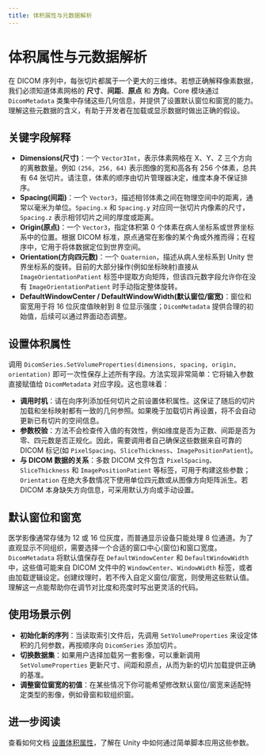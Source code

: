 ```yaml
---
title: 体积属性与元数据解析
---
```


# 体积属性与元数据解析

在 DICOM 序列中，每张切片都属于一个更大的三维体。若想正确解释像素数据，我们必须知道体素网格的 **尺寸**、**间距**、**原点** 和 **方向**。Core 模块通过 `DicomMetadata` 类集中存储这些几何信息，并提供了设置默认窗位和窗宽的能力。理解这些元数据的含义，有助于开发者在加载或显示数据时做出正确的假设。

## 关键字段解释

- **Dimensions(尺寸)**：一个 `Vector3Int`，表示体素网格在 X、Y、Z 三个方向的离散数量。例如 `(256, 256, 64)` 表示图像的宽和高各有 256 个体素，总共有 64 张切片。请注意，体素的顺序由切片管理器决定，维度本身不保证排序。
- **Spacing(间距)**：一个 `Vector3`，描述相邻体素之间在物理空间中的距离，通常以毫米为单位。`Spacing.x` 和 `Spacing.y` 对应同一张切片内像素的尺寸，`Spacing.z` 表示相邻切片之间的厚度或距离。
- **Origin(原点)**：一个 `Vector3`，指定体积第 0 个体素在病人坐标系或世界坐标系中的位置。根据 DICOM 标准，原点通常在影像的某个角或外推而得；在程序中，它用于将体数据定位到世界空间。
- **Orientation(方向四元数)**：一个 `Quaternion`，描述从病人坐标系到 Unity 世界坐标系的旋转。目前的大部分操作(例如坐标映射)直接从 `ImageOrientationPatient` 标签中提取方向矩阵，但该四元数字段允许你在没有 `ImageOrientationPatient` 时手动指定整体旋转。
- **DefaultWindowCenter / DefaultWindowWidth(默认窗位/窗宽)**：窗位和窗宽用于将 16 位灰度值映射到 8 位显示强度；`DicomMetadata` 提供合理的初始值，后续可以通过界面动态调整。

## 设置体积属性

调用 `DicomSeries.SetVolumeProperties(dimensions, spacing, origin, orientation)` 即可一次性保存上述所有字段。方法实现非常简单：它将输入参数直接赋值给 `DicomMetadata` 对应字段。这也意味着：

* **调用时机**：请在向序列添加任何切片之前设置体积属性。这保证了随后的切片加载和坐标映射都有一致的几何参照。如果晚于加载切片再设置，将不会自动更新已有切片的空间信息。
* **参数校验**：方法不会检查传入值的有效性，例如维度是否为正数、间距是否为零、四元数是否正规化。因此，需要调用者自己确保这些数据来自可靠的 DICOM 标记(如 `PixelSpacing`、`SliceThickness`、`ImagePositionPatient`)。
* **与 DICOM 数据的关系**：多数 DICOM 文件包含 `PixelSpacing`、`SliceThickness` 和 `ImagePositionPatient` 等标签，可用于构建这些参数；`Orientation` 在绝大多数情况下使用单位四元数或从图像方向矩阵派生。若 DICOM 本身缺失方向信息，可采用默认方向或手动设置。

## 默认窗位和窗宽

医学影像通常存储为 12 或 16 位灰度，而普通显示设备只能处理 8 位通道。为了直观显示不同组织，需要选择一个合适的窗口中心(窗位)和窗口宽度。`DicomMetadata` 将默认值保存在 `DefaultWindowCenter` 和 `DefaultWindowWidth` 中，这些值可能来自 DICOM 文件中的 `WindowCenter`、`WindowWidth` 标签，或者由加载逻辑设定。创建纹理时，若不传入自定义窗位/窗宽，则使用这些默认值。理解这一点能帮助你在调节对比度和亮度时写出更灵活的代码。

## 使用场景示例

* **初始化新的序列**：当读取索引文件后，先调用 `SetVolumeProperties` 来设定体积的几何参数，再按顺序向 `DicomSeries` 添加切片。
* **切换数据集**：如果用户选择加载另一套影像，可以重新调用 `SetVolumeProperties` 更新尺寸、间距和原点，从而为新的切片加载提供正确的基准。
* **调整窗位窗宽的初值**：在某些情况下你可能希望修改默认窗位/窗宽来适配特定类型的影像，例如骨窗和软组织窗。

## 进一步阅读

查看如何文档 [设置体积属性](/guide/core/how_to/01_set_volume_properties.md)，了解在 Unity 中如何通过简单脚本应用这些参数。
